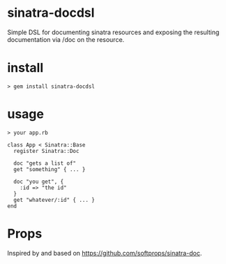 # sinatra-docdsl

Simple DSL for documenting sinatra resources and exposing the resulting documentation via /doc on the resource.

# install

    > gem install sinatra-docdsl 

# usage

    > your app.rb
    
    class App < Sinatra::Base
      register Sinatra::Doc
      
      doc "gets a list of"
      get "something" { ... }
    
      doc "you get", { 
        :id => "the id"
      }
      get "whatever/:id" { ... }
    end
        
# Props

Inspired by and based on https://github.com/softprops/sinatra-doc.